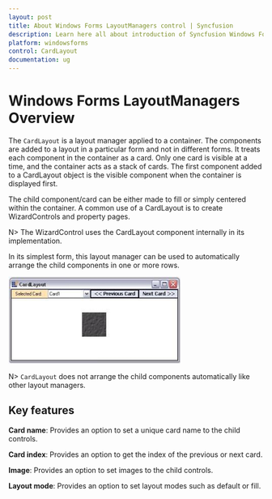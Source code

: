 ```yaml
---
layout: post
title: About Windows Forms LayoutManagers control | Syncfusion
description: Learn here all about introduction of Syncfusion Windows Forms LayoutManagers control, its elements and more details.
platform: windowsforms
control: CardLayout
documentation: ug
---
```


# Windows Forms LayoutManagers Overview

The `CardLayout` is a layout manager applied to a container. The components are added to a layout in a particular form and not in different forms. It treats each component in the container as a card. Only one card is visible at a time, and the container acts as a stack of cards. The first component added to a CardLayout object is the visible component when the container is displayed first.

The child component/card can be either made to fill or simply centered within the container. A common use of a CardLayout is to create WizardControls and property pages.

N> The WizardControl uses the CardLayout component internally in its implementation.

In its simplest form, this layout manager can be used to automatically arrange the child components in one or more rows.

![CardLayout for Windows Forms](overview_images/overview_img1.jpeg)

N> `CardLayout` does not arrange the child components automatically like other layout managers.

## Key features

**Card name**: Provides an option to set a unique card name to the child controls.

**Card index**: Provides an option to get the index of the previous or next card.

**Image**: Provides an option to set images to the child controls.

**Layout mode**: Provides an option to set layout modes such as default or fill.



